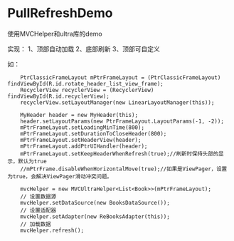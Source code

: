 # PullRefreshDemo
使用MVCHelper和ultra库的demo

实现：
1、顶部自动加载
2、底部刷新
3、顶部可自定义


如：

        PtrClassicFrameLayout mPtrFrameLayout = (PtrClassicFrameLayout) findViewById(R.id.rotate_header_list_view_frame);
        RecyclerView recyclerView = (RecyclerView) findViewById(R.id.recyclerView);
        recyclerView.setLayoutManager(new LinearLayoutManager(this));
        
        MyHeader header = new MyHeader(this);
        header.setLayoutParams(new PtrFrameLayout.LayoutParams(-1, -2));
        mPtrFrameLayout.setLoadingMinTime(800);
        mPtrFrameLayout.setDurationToCloseHeader(800);
        mPtrFrameLayout.setHeaderView(header);
        mPtrFrameLayout.addPtrUIHandler(header);
        mPtrFrameLayout.setKeepHeaderWhenRefresh(true);//刷新时保持头部的显示，默认为true
        //mPtrFrame.disableWhenHorizontalMove(true);//如果是ViewPager，设置为true，会解决ViewPager滑动冲突问题。

        mvcHelper = new MVCUltraHelper<List<Book>>(mPtrFrameLayout);
        // 设置数据源
        mvcHelper.setDataSource(new BooksDataSource());
        // 设置适配器
        mvcHelper.setAdapter(new ReBooksAdapter(this));
        // 加载数据
        mvcHelper.refresh();
        
